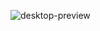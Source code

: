 ![desktop-preview](https://user-images.githubusercontent.com/84267246/162199308-329f4f93-db36-4229-9862-984d076f08c8.jpg)
